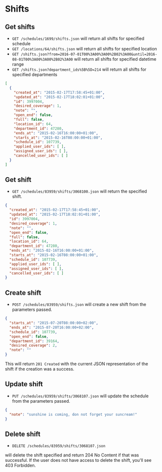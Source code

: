 Shifts
=======================

Get shifts
----------

* `GET /schedules/1699/shifts.json` will return all shifts for specified schedule
* `GET /locations/64/shifts.json` will return all shifts for specified location
* `GET /shifts.json?from=2016-07-01T00%3A00%3A00%2B02%3A00&until=2016-08-01T00%3A00%3A00%2B02%3A00` will return all shifts for specified datetime range
* `GET /shifts.json?department_ids%5B%5D=214` will return all shifts for specified departments

```json
[
  {
    "created_at": "2015-02-17T17:58:45+01:00",
    "updated_at": "2015-02-17T18:02:01+01:00",
    "id": 3997004,
    "desired_coverage": 1,
    "note": "",
    "open_end": false,
    "full": false,
    "location_id": 64,
    "department_id": 47280,
    "ends_at": "2015-02-16T16:00:00+01:00",
    "starts_at": "2015-02-16T08:00:00+01:00",
    "schedule_id": 107739,
    "applied_user_ids": [ ],
    "assigned_user_ids": [ ],
    "cancelled_user_ids": [ ]
  }
]
```

Get shift
----------

* `GET /schedules/83959/shifts/3068100.json` will return the specified shift.

```json
{
  "created_at": "2015-02-17T17:58:45+01:00",
  "updated_at": "2015-02-17T18:02:01+01:00",
  "id": 3997004,
  "desired_coverage": 1,
  "note": "",
  "open_end": false,
  "full": false,
  "location_id": 64,
  "department_id": 47280,
  "ends_at": "2015-02-16T16:00:00+01:00",
  "starts_at": "2015-02-16T08:00:00+01:00",
  "schedule_id": 107739,
  "applied_user_ids": [ ],
  "assigned_user_ids": [ ],
  "cancelled_user_ids": [ ]
}
```

Create shift
--------------

* `POST /schedules/83959/shifts.json` will create a new shift from the parameters passed.

```json
{
  "starts_at": "2015-07-20T08:00:00+02:00",
  "ends_at": "2015-07-20T16:00:00+02:00",
  "schedule_id": 107739,
  "open_end": false,
  "department_id": 39164,
  "desired_coverage": 2,
  "note": ""
}
```

This will return `201 Created` with the current JSON representation of the shift if the creation was a success.


Update shift
--------------

* `PUT /schedules/83959/shifts/3068107.json` will update the schedule from the parameters passed.

```json
{
  "note": "sunshine is coming, don not forget your suncream!"
}
```

Delete shift
--------------

* `DELETE /schedules/83959/shifts/3068107.json`

will delete the shift specified and return 204 No Content if that was successful. If the user does not have access to delete the shift, you'll see 403 Forbidden.
